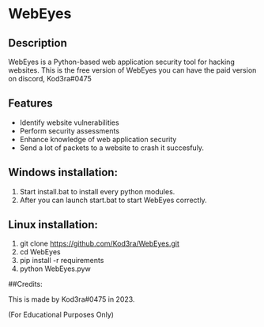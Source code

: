 # WebEyes

## Description

WebEyes is a Python-based web application security tool for hacking websites.
This is the free version of WebEyes you can have the paid version on discord, Kod3ra#0475

## Features

- Identify website vulnerabilities
- Perform security assessments
- Enhance knowledge of web application security
- Send a lot of packets to a website to crash it succesfuly.

## Windows installation:

1. Start install.bat to install every python modules.
2. After you can launch start.bat to start WebEyes correctly.

## Linux installation:

1. git clone https://github.com/Kod3ra/WebEyes.git
2. cd WebEyes
3. pip install -r requirements
4. python WebEyes.pyw

##Credits:

This is made by Kod3ra#0475 in 2023.

(For Educational Purposes Only)
